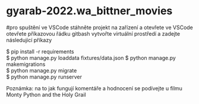 # gyarab-2022.wa_bittner_movies

#pro spuštění ve VSCode stáhněte projekt na zařízení a otevřete ve VSCode
otevřete příkazovou řádku gitbash vytvořte virtuální prostředí a zadejte následující příkazy  

$ pip install -r requirements  
$ python manage.py loaddata fixtures/data.json 
$ python manage.py makemigrations  
$ python manage.py migrate  
$ python manage.py runserver

Poznámka: na to jak fungují komentáře a hodnocení se podívejte u filmu Monty Python and the Holy Grail
